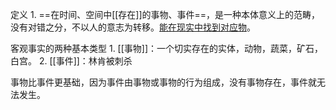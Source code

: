 定义
	1. ==在时间、空间中[[存在]]的事物、事件==，是一种本体意义上的范畴，没有对错之分，不以人的意志为转移。<u>能在现实中找到对应物</u>。

客观事实的两种基本类型
	1. [[事物]]：一个切实存在的实体，动物，蔬菜，矿石，白宫。
	2. [[事件]]：林肯被刺杀

事物比事件更基础，因为事件由事物或事物的行为组成，没有事物存在，事件就无法发生。